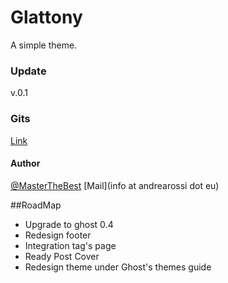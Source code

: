 # Glattony
A simple theme.
### Update
v.0.1
### Gits 
[Link](http://masterthebest.github.io/Glattony-Ghost/)
#### Author
[@MasterTheBest](https://twitter.com/MasterTheBest)
[Mail](info at andrearossi dot eu)


##RoadMap
* Upgrade to ghost 0.4
* Redesign footer
* Integration tag's page
* Ready Post Cover
* Redesign theme under Ghost's themes guide
